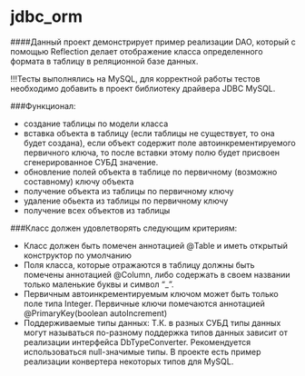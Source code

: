 jdbc_orm
========


####Данный проект демонстрирует пример реализации DAO, который с помощью Reflection делает отображение класса определенного формата в таблицу в реляционной базе данных.

!!!Тесты выполнялись на MySQL, для корректной работы тестов необходимо добавить в проект библиотеку драйвера JDBC MySQL.

###Функционал:

* создание таблицы по модели класса
*	вставка объекта в таблицу (если таблицы не существует, то она будет создана), если объект содержит поле автоинкрементируемого первичного ключа, то после вставки этому полю будет присвоен сгенерированное СУБД значение.
*	обновление полей объекта в таблице по первичному (возможно составному) ключу объекта
*	получение объекта из таблицы по первичному ключу
*	удаление обьекта из таблицы по первичному ключу
*	получение всех объектов из таблицы

###Класс должен удовлетворять следующим критериям:
* Класс должен быть помечен аннотацией @Table и иметь открытый конструктор по умолчанию
*	Поля класса, которые  отражаются в таблицу должны быть помечены аннотацией @Column, либо содержать в своем названии только маленькие буквы и символ “_”.
*	Первичным автоинкрементируемым ключом может быть только поле типа Integer. Первичные ключи помечаются аннотацией @PrimaryKey(boolean autoIncrement)
*	Поддерживаемые типы данных:
Т.К. в разных СУБД типы данных могут называться по-разному поддержка типов данных зависит от реализации интерфейса DbTypeConverter. Рекомендуется использоваться null-значимые типы.  В проекте есть пример реализации конвертера некоторых типов для MySQL.
